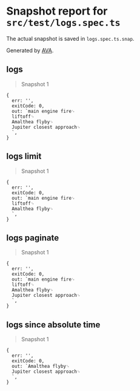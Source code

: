 # Snapshot report for `src/test/logs.spec.ts`

The actual snapshot is saved in `logs.spec.ts.snap`.

Generated by [AVA](https://ava.li).

## logs

> Snapshot 1

    {
      err: '',
      exitCode: 0,
      out: `main engine fire␊
      liftoff␊
      Amalthea flyby␊
      Jupiter closest approach␊
      `,
    }

## logs limit

> Snapshot 1

    {
      err: '',
      exitCode: 0,
      out: `main engine fire␊
      liftoff␊
      Amalthea flyby␊
      `,
    }

## logs paginate

> Snapshot 1

    {
      err: '',
      exitCode: 0,
      out: `main engine fire␊
      liftoff␊
      Amalthea flyby␊
      Jupiter closest approach␊
      `,
    }

## logs since absolute time

> Snapshot 1

    {
      err: '',
      exitCode: 0,
      out: `Amalthea flyby␊
      Jupiter closest approach␊
      `,
    }
